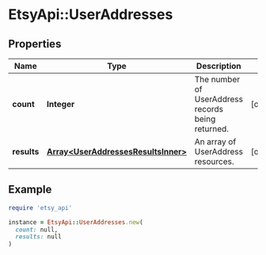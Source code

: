 # EtsyApi::UserAddresses

## Properties

| Name | Type | Description | Notes |
| ---- | ---- | ----------- | ----- |
| **count** | **Integer** | The number of UserAddress records being returned. | [optional] |
| **results** | [**Array&lt;UserAddressesResultsInner&gt;**](UserAddressesResultsInner.md) | An array of UserAddress resources. | [optional] |

## Example

```ruby
require 'etsy_api'

instance = EtsyApi::UserAddresses.new(
  count: null,
  results: null
)
```

